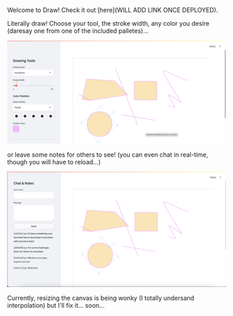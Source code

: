 Welcome to Draw! Check it out [here](WILL ADD LINK ONCE DEPLOYED).

Literally draw! Choose your tool, the stroke width, any color you desire (daresay one from one of the included palletes)...

![home](img/home.png)

or leave some notes for others to see! (you can even chat in real-time, though you will have to reload...)

![chat](img/chat.png)

Currently, resizing the canvas is being wonky (I totally undersand interpolation) but I'll fix it... soon...